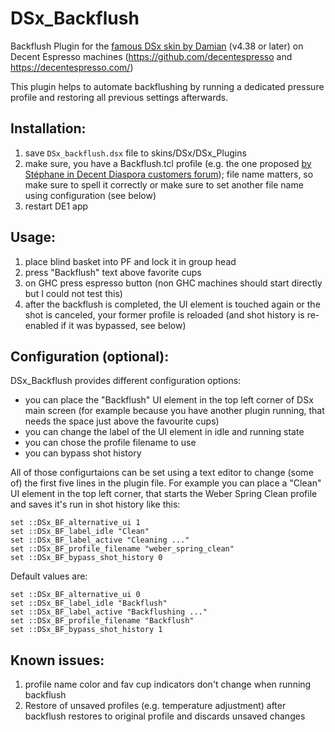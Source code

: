 # DSx_Backflush
Backflush Plugin for the [famous DSx skin by Damian](https://www.diy.brakel.com.au/dsx/) (v4.38 or later) on Decent Espresso machines (https://github.com/decentespresso and https://decentespresso.com/)

This plugin helps to automate backflushing by running a dedicated pressure profile and restoring all previous settings afterwards.

## Installation:

1. save `DSx_backflush.dsx` file to skins/DSx/DSx_Plugins
2. make sure, you have a Backflush.tcl profile (e.g. the one proposed [by Stéphane in Decent Diaspora customers forum](https://3.basecamp.com/3671212/buckets/7351439/messages/2940917783#__recording_2959508002)); file name matters, so make sure to spell it correctly or make sure to set another file name using configuration (see below)
3. restart DE1 app

## Usage:

1. place blind basket into PF and lock it in group head
2. press "Backflush" text above favorite cups
3. on GHC press espresso button (non GHC machines should start directly but I could not test this)
4. after the backflush is completed, the UI element is touched again or the shot is canceled, your former profile is reloaded (and shot history is re-enabled if it was bypassed, see below)

## Configuration (optional):

DSx_Backflush provides different configuration options: 

- you can place the "Backflush" UI element in the top left corner of DSx main screen (for example because you have another plugin running, that needs the space just above the favourite cups)
- you can change the label of the UI element in idle and running state
- you can chose the profile filename to use
- you can bypass shot history 

All of those configurtaions can be set using a text editor to change (some of) the first five lines in the plugin file. For example you can place a "Clean" UI element in the top left corner, that starts the Weber Spring Clean profile and saves it's run in shot history like this:

    set ::DSx_BF_alternative_ui 1
    set ::DSx_BF_label_idle "Clean"
    set ::DSx_BF_label_active "Cleaning ..."
    set ::DSx_BF_profile_filename "weber_spring_clean"
    set ::DSx_BF_bypass_shot_history 0

Default values are:

    set ::DSx_BF_alternative_ui 0
    set ::DSx_BF_label_idle "Backflush"
    set ::DSx_BF_label_active "Backflushing ..."
    set ::DSx_BF_profile_filename "Backflush"
    set ::DSx_BF_bypass_shot_history 1

## Known issues:

1. profile name color and fav cup indicators don't change when running backflush
2. Restore of unsaved profiles (e.g. temperature adjustment) after backflush restores to original profile and discards unsaved changes
